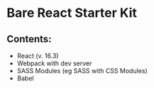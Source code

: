 # Bare React Starter Kit

## Contents:

- React (v. 16.3)
- Webpack with dev server
- SASS Modules (eg SASS with CSS Modules)
- Babel
